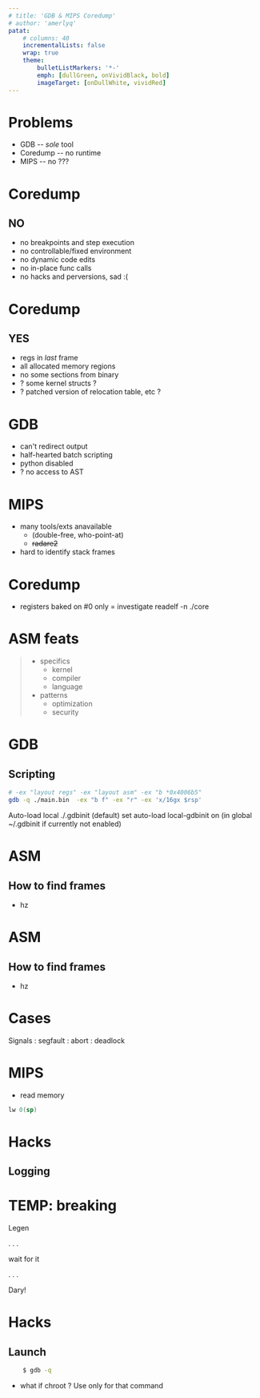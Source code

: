 ```yaml
---
# title: 'GDB & MIPS Coredump'
# author: 'amerlyq'
patat:
    # columns: 40
    incrementalLists: false
    wrap: true
    theme:
        bulletListMarkers: '*-'
        emph: [dullGreen, onVividBlack, bold]
        imageTarget: [onDullWhite, vividRed]
---
```


# Problems
- GDB -- *sole* tool
- Coredump -- no runtime
- MIPS -- no ???

# Coredump
## NO
- no breakpoints and step execution
- no controllable/fixed environment
- no dynamic code edits
- no in-place func calls
- no hacks and perversions, sad :(

# Coredump
## YES
- regs in _last_ frame
- all allocated memory regions
- no some sections from binary
- ? some kernel structs ?
- ? patched version of relocation table, etc ?

# GDB
- can't redirect output
- half-hearted batch scripting
- python disabled
- ? no access to AST

# MIPS
- many tools/exts anavailable
    * <valgrind> (double-free, who-point-at)
    * ~~radare2~~
- hard to identify stack frames

# Coredump
- registers baked on #0 only
    = investigate readelf -n ./core

# ASM feats
> * specifics
>     - kernel
>     - compiler
>     - language
> * patterns
>     - optimization
>     - security

# GDB
## Scripting
```bash
# -ex "layout regs" -ex "layout asm" -ex "b *0x4006b5"
gdb -q ./main.bin  -ex "b f" -ex "r" -ex 'x/16gx $rsp'
```
Auto-load local ./.gdbinit (default)
set auto-load local-gdbinit on (in global ~/.gdbinit if currently not enabled)

# ASM
## How to find frames
- hz

# ASM
## How to find frames
- hz

# Cases
Signals
: segfault
: abort
: deadlock

# MIPS
- read memory
```fasm
lw 0(sp)
```

# Hacks
## Logging


# TEMP: breaking
Legen

. . .

wait for it

. . .

Dary!

# Hacks
## Launch
```bash
    $ gdb -q
```
* what if chroot ? Use only for that command
